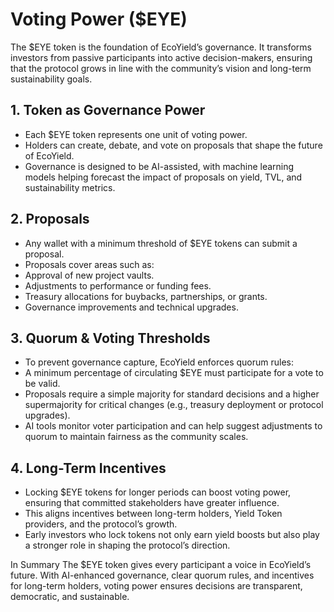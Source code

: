 # Voting Power ($EYE)

The $EYE token is the foundation of EcoYield’s governance. It transforms investors from passive participants into active decision-makers, ensuring that the protocol grows in line with the community’s vision and long-term sustainability goals.

## 1. Token as Governance Power

* Each $EYE token represents one unit of voting power.
* Holders can create, debate, and vote on proposals that shape the future of EcoYield.
* Governance is designed to be AI-assisted, with machine learning models helping forecast the impact of proposals on yield, TVL, and sustainability metrics.

## 2. Proposals

* Any wallet with a minimum threshold of $EYE tokens can submit a proposal.
* Proposals cover areas such as:
* Approval of new project vaults.
* Adjustments to performance or funding fees.
* Treasury allocations for buybacks, partnerships, or grants.
* Governance improvements and technical upgrades.

## 3. Quorum & Voting Thresholds

* To prevent governance capture, EcoYield enforces quorum rules:
* A minimum percentage of circulating $EYE must participate for a vote to be valid.
* Proposals require a simple majority for standard decisions and a higher supermajority for critical changes (e.g., treasury deployment or protocol upgrades).
* AI tools monitor voter participation and can help suggest adjustments to quorum to maintain fairness as the community scales.

## 4. Long-Term Incentives

* Locking $EYE tokens for longer periods can boost voting power, ensuring that committed stakeholders have greater influence.
* This aligns incentives between long-term holders, Yield Token providers, and the protocol’s growth.
* Early investors who lock tokens not only earn yield boosts but also play a stronger role in shaping the protocol’s direction.

In Summary The $EYE token gives every participant a voice in EcoYield’s future. With AI-enhanced governance, clear quorum rules, and incentives for long-term holders, voting power ensures decisions are transparent, democratic, and sustainable.
